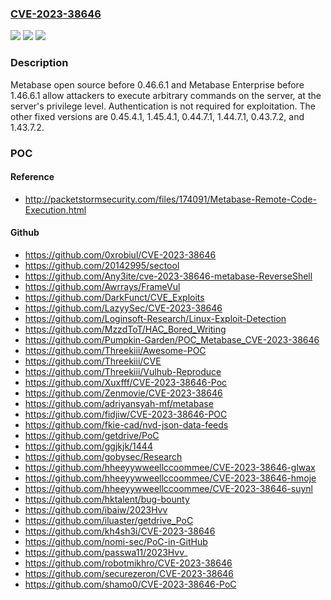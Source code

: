 ### [CVE-2023-38646](https://cve.mitre.org/cgi-bin/cvename.cgi?name=CVE-2023-38646)
![](https://img.shields.io/static/v1?label=Product&message=n%2Fa&color=blue)
![](https://img.shields.io/static/v1?label=Version&message=n%2Fa&color=blue)
![](https://img.shields.io/static/v1?label=Vulnerability&message=n%2Fa&color=brighgreen)

### Description

Metabase open source before 0.46.6.1 and Metabase Enterprise before 1.46.6.1 allow attackers to execute arbitrary commands on the server, at the server's privilege level. Authentication is not required for exploitation. The other fixed versions are 0.45.4.1, 1.45.4.1, 0.44.7.1, 1.44.7.1, 0.43.7.2, and 1.43.7.2.

### POC

#### Reference
- http://packetstormsecurity.com/files/174091/Metabase-Remote-Code-Execution.html

#### Github
- https://github.com/0xrobiul/CVE-2023-38646
- https://github.com/20142995/sectool
- https://github.com/Any3ite/cve-2023-38646-metabase-ReverseShell
- https://github.com/Awrrays/FrameVul
- https://github.com/DarkFunct/CVE_Exploits
- https://github.com/LazyySec/CVE-2023-38646
- https://github.com/Loginsoft-Research/Linux-Exploit-Detection
- https://github.com/MzzdToT/HAC_Bored_Writing
- https://github.com/Pumpkin-Garden/POC_Metabase_CVE-2023-38646
- https://github.com/Threekiii/Awesome-POC
- https://github.com/Threekiii/CVE
- https://github.com/Threekiii/Vulhub-Reproduce
- https://github.com/Xuxfff/CVE-2023-38646-Poc
- https://github.com/Zenmovie/CVE-2023-38646
- https://github.com/adriyansyah-mf/metabase
- https://github.com/fidjiw/CVE-2023-38646-POC
- https://github.com/fkie-cad/nvd-json-data-feeds
- https://github.com/getdrive/PoC
- https://github.com/ggjkjk/1444
- https://github.com/gobysec/Research
- https://github.com/hheeyywweellccoommee/CVE-2023-38646-glwax
- https://github.com/hheeyywweellccoommee/CVE-2023-38646-hmoje
- https://github.com/hheeyywweellccoommee/CVE-2023-38646-suynl
- https://github.com/hktalent/bug-bounty
- https://github.com/ibaiw/2023Hvv
- https://github.com/iluaster/getdrive_PoC
- https://github.com/kh4sh3i/CVE-2023-38646
- https://github.com/nomi-sec/PoC-in-GitHub
- https://github.com/passwa11/2023Hvv_
- https://github.com/robotmikhro/CVE-2023-38646
- https://github.com/securezeron/CVE-2023-38646
- https://github.com/shamo0/CVE-2023-38646-PoC


